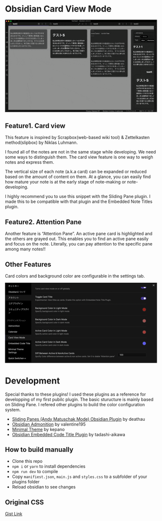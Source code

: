 # Obsidian Card View Mode

![Screenshot](/resource/screenshot.gif)

## Feature1. Card view 

This feature is inspired by Scrapbox(web-based wiki tool) & Zettelkasten method(slipbox) by Niklas Luhmann.

I found all of the notes are not in the same stage while developing. We need some ways to distinguish them. The card view feature is one way to weigh notes and express them.

The vertical size of each note (a.k.a card) can be expanded or reduced based on the amount of content on them. At a glance, you can easily find how mature your note is at the early stage of note-making or note-developing.

I highly recommend you to use this snippet with the Sliding Pane plugin. I made this to be compatible with that plugin and the Embedded Note Titles plugin.

## Feature2. Attention Pane

Another feature is “Attention Pane”. An active pane card is highlighted and the others are grayed out. This enables you to find an active pane easily and focus on the note. Literally, you can pay attention to the specific pane among many notes!!

## Other Features

Card colors and background color are configurable in the settings tab.

![setting tab](resource/screenshot.png)

# Development

Special thanks to these plugins! I used these plugins as a reference for developping of my first pubilc plugin. The basic sturucture is mainly based on Sliding Pane. I refered other plugins to build the color configuration system.

- [Sliding Panes (Andy Matuschak Mode) Obsidian Plugin](https://github.com/deathau/sliding-panes-obsidian) by deathau
- [Obsidian Admonition](https://github.com/valentine195/obsidian-admonition) by valentine195
- [Minimal Theme](https://github.com/kepano/obsidian-minimal-settings) by kepano
- [Obsidian Embedded Code Title Plugin](https://github.com/tadashi-aikawa/obsidian-embedded-code-title) by tadashi-aikawa

## How to build manually

- Clone this repo
- `npm i` or `yarn` to install dependencies
- `npm run dev` to compile
- Copy `manifiest.json`, `main.js` and `styles.css` to a subfolder of your plugins folder
- Reload obsidian to see changes

## Original CSS
[Gist Link](https://gist.github.com/yo-goto/742906c6463310e3f4e18c745dede016)